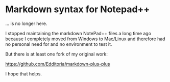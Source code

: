 # Markdown syntax for Notepad++

... is no longer here.

I stopped maintaining the markdown NotePad++
files a long time ago because I completely moved from Windows to
Mac/Linux and therefore had no personal need for and no environment to test it.

But there is at least one fork of my original work:

https://github.com/Edditoria/markdown-plus-plus

I hope that helps.
